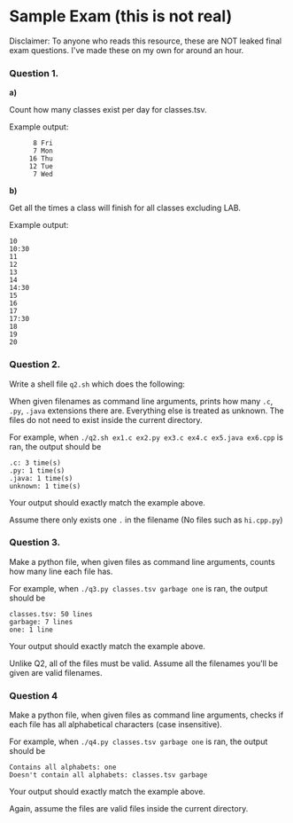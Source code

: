 # Sample Exam (this is not real)

Disclaimer: To anyone who reads this resource, these are NOT leaked final exam questions. I've made these on my own for around an hour.

### Question 1.

**a)**

Count how many classes exist per day for classes.tsv. 

Example output:
```
      8 Fri
      7 Mon
     16 Thu
     12 Tue
      7 Wed
```

**b)**

Get all the times a class will finish for all classes excluding LAB.

Example output:
```
10
10:30
11
12
13
14
14:30
15
16
17
17:30
18
19
20
```

### Question 2.

Write a shell file `q2.sh` which does the following:

When given filenames as command line arguments, prints how many `.c`, `.py`, `.java` extensions there are. Everything else is treated as unknown. The files do not need to exist inside the current directory.

For example, when `./q2.sh ex1.c ex2.py ex3.c ex4.c ex5.java ex6.cpp` is ran, the output should be

```
.c: 3 time(s)
.py: 1 time(s)
.java: 1 time(s)
unknown: 1 time(s)
```

Your output should exactly match the example above.

Assume there only exists one `.` in the filename (No files such as `hi.cpp.py`)

### Question 3.

Make a python file, when given files as command line arguments, counts how many line each file has. 

For example, when `./q3.py classes.tsv garbage one` is ran, the output should be

```
classes.tsv: 50 lines
garbage: 7 lines
one: 1 line
```

Your output should exactly match the example above.

Unlike Q2, all of the files must be valid. Assume all the filenames you'll be given are valid filenames.

### Question 4

Make a python file, when given files as command line arguments, checks if each file has all alphabetical characters (case insensitive). 

For example, when `./q4.py classes.tsv garbage one` is ran, the output should be

```
Contains all alphabets: one
Doesn't contain all alphabets: classes.tsv garbage 
```

Your output should exactly match the example above.

Again, assume the files are valid files inside the current directory.
